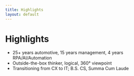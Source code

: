 ```yaml
---
title: Highlights
layout: default
---
```

<link rel="stylesheet" href="{{ site.baseurl }}/assets/css/custom.css">

# Highlights
- 25+ years automotive, 15 years management, 4 years RPA/AI/Automation
- Outside-the-box thinker, logical, 360° viewpoint
- Transitioning from CX to IT; B.S. CS, Summa Cum Laude